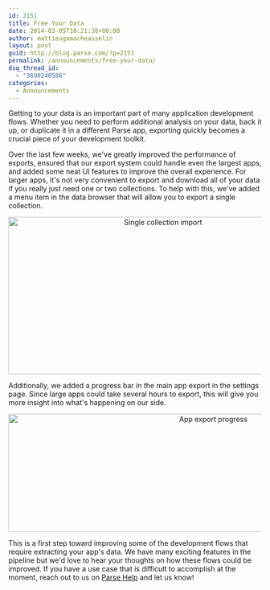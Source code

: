 ```yaml
---
id: 2151
title: Free Your Data
date: 2014-03-05T10:21:38+00:00
author: mattieugamacheasselin
layout: post
guid: http://blog.parse.com/?p=2151
permalink: /announcements/free-your-data/
dsq_thread_id:
  - "3690240586"
categories:
  - Announcements
---
```

Getting to your data is an important part of many application development flows. Whether you need to perform additional analysis on your data, back it up, or duplicate it in a different Parse app, exporting quickly becomes a crucial piece of your development toolkit.

Over the last few weeks, we've greatly improved the performance of exports, ensured that our export system could handle even the largest apps, and added some neat UI features to improve the overall experience. For larger apps, it's not very convenient to export and download all of your data if you really just need one or two collections. To help with this, we've added a menu item in the data browser that will allow you to export a single collection.

<p style="text-align: center;">
  <a href="{{ site.url }}/assets/wp-content/uploads/2014/03/Screen-Shot-2014-02-24-at-1.55.00-PM.png"><img class="aligncenter size-full wp-image-2153" alt="Single collection import" src="{{ site.url }}/assets/wp-content/uploads/2014/03/Screen-Shot-2014-02-24-at-1.55.00-PM.png" width="600" height="313" /></a>
</p>

Additionally, we added a progress bar in the main app export in the settings page. Since large apps could take several hours to export, this will give you more insight into what's happening on our side.

<p style="text-align: center;">
  <a href="{{ site.url }}/assets/wp-content/uploads/2014/03/Screen-Shot-2014-02-24-at-1.53.08-PM1.png"><img class="aligncenter size-full wp-image-2152" alt="App export progress" src="{{ site.url }}/assets/wp-content/uploads/2014/03/Screen-Shot-2014-02-24-at-1.53.08-PM1.png" width="800" height="235" /></a>
</p>

This is a first step toward improving some of the development flows that require extracting your app's data. We have many exciting features in the pipeline but we'd love to hear your thoughts on how these flows could be improved. If you have a use case that is difficult to accomplish at the moment, reach out to us on [Parse Help](http://www.parse.com/help "Parse Help") and let us know!